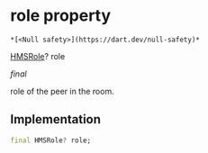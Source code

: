 


# role property




    *[<Null safety>](https://dart.dev/null-safety)*


[HMSRole](../../model_hms_role/HMSRole-class.md)? role
  
_final_



<p>role of the peer in the room.</p>



## Implementation

```dart
final HMSRole? role;


```







